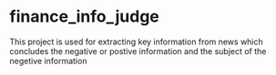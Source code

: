 # finance_info_judge
This project is used for extracting key information from news which concludes the negative or postive information and the subject of the negetive information
